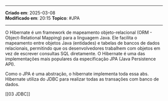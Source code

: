 ***
**Criado em**: 2025-03-08  
**Modificado em**: 20:15
**Topico**: #JPA
***
O Hibernate é um framework de mapeamento objeto-relacional (ORM - Object-Relational Mapping) para a linguagem Java. Ele facilita o mapeamento entre objetos Java (entidades) e tabelas de bancos de dados relacionais, permitindo que os desenvolvedores trabalhem com objetos em vez de escrever consultas SQL diretamente. O Hibernate é uma das implementações mais populares da especificação JPA (Java Persistence API).

Como o JPA é uma abstração, o hibernate implementa toda essa abs. Hibernate utiliza do JDBC para realizar todas as transações com banco de dados.

[[03 JDBC]]